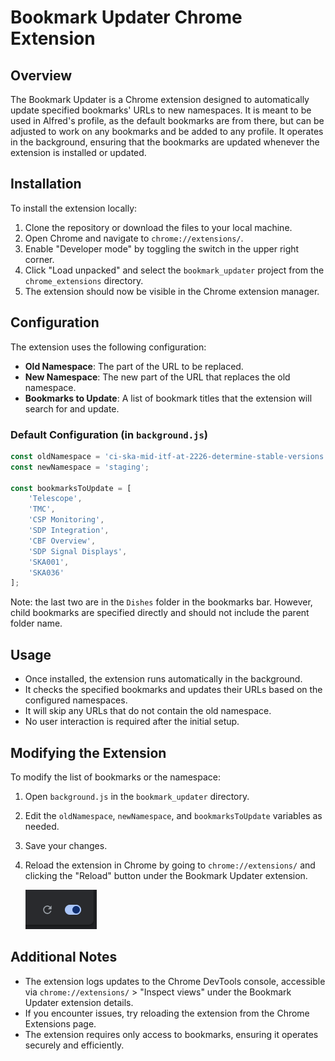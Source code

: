 # Bookmark Updater Chrome Extension

## Overview
The Bookmark Updater is a Chrome extension designed to automatically update specified bookmarks' URLs to new namespaces. It is meant to be used in Alfred's profile, as the default bookmarks are from there, but can be adjusted to work on any bookmarks and be added to any profile. It operates in the background, ensuring that the bookmarks are updated whenever the extension is installed or updated.

## Installation
To install the extension locally:
1. Clone the repository or download the files to your local machine.
2. Open Chrome and navigate to `chrome://extensions/`.
3. Enable "Developer mode" by toggling the switch in the upper right corner.
4. Click "Load unpacked" and select the `bookmark_updater` project from the `chrome_extensions` directory.
5. The extension should now be visible in the Chrome extension manager.

## Configuration
The extension uses the following configuration:
- **Old Namespace**: The part of the URL to be replaced.
- **New Namespace**: The new part of the URL that replaces the old namespace.
- **Bookmarks to Update**: A list of bookmark titles that the extension will search for and update.

### Default Configuration (in `background.js`)

```javascript
const oldNamespace = 'ci-ska-mid-itf-at-2226-determine-stable-versions';
const newNamespace = 'staging';

const bookmarksToUpdate = [
    'Telescope',
    'TMC',
    'CSP Monitoring',
    'SDP Integration', 
    'CBF Overview',
    'SDP Signal Displays',
    'SKA001',
    'SKA036'
];
```
Note: the last two are in the `Dishes` folder in the bookmarks bar. However, child bookmarks are specified directly and should not include the parent folder name.

## Usage
- Once installed, the extension runs automatically in the background.
- It checks the specified bookmarks and updates their URLs based on the configured namespaces.
- It will skip any URLs that do not contain the old namespace.
- No user interaction is required after the initial setup.

## Modifying the Extension
To modify the list of bookmarks or the namespace:
1. Open `background.js` in the `bookmark_updater` directory.
2. Edit the `oldNamespace`, `newNamespace`, and `bookmarksToUpdate` variables as needed.
3. Save your changes.
4. Reload the extension in Chrome by going to `chrome://extensions/` and clicking the "Reload" button under the Bookmark Updater extension.

    ![alt text](reload_and_enable_toggle.png)

## Additional Notes
- The extension logs updates to the Chrome DevTools console, accessible via `chrome://extensions/` > "Inspect views" under the Bookmark Updater extension details.
- If you encounter issues, try reloading the extension from the Chrome Extensions page.
- The extension requires only access to bookmarks, ensuring it operates securely and efficiently.


